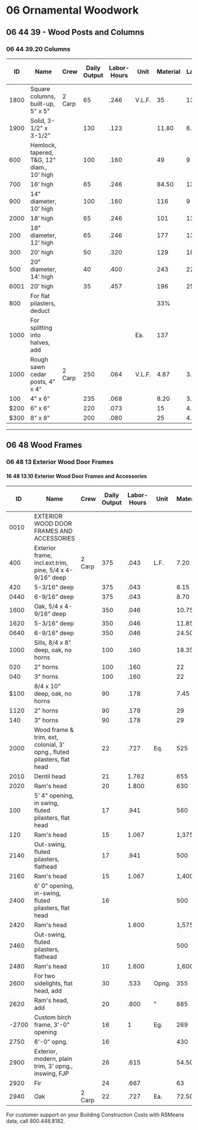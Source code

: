 # 06 Ornamental Woodwork

## 06 44 39 - Wood Posts and Columns

### 06 44 39.20 Columns

| ID   | Name                                      | Crew    | Daily Output | Labor-Hours | Unit   | Material | Labor  | Equipment | Total   | Total Incl O&P |
|------|-------------------------------------------|---------|--------------|-------------|--------|----------|--------|-----------|---------|----------------|
| 1800 | Square columns, built-up, 5" x 5"         | 2 Carp  | 65           | .246        | V.L.F. | 35       | 13.85  |           | 48.85   | 59             |
| 1900 | Solid, 3-1/2" x 3-1/2"                    |         | 130          | .123        |        | 11.80    | 6.95   |           | 18.75   | 23.50          |
| 600  | Hemlock, tapered, T&G, 12" diam., 10' high|         | 100          | .160        |        | 49       | 9      |           | 581     | 67.50          |
| 700  | 16' high                                  |         | 65           | .246        |        | 84.50    | 13.85  |           | 98.35   | 114            |
| 900  | 14" diameter, 10' high                    |         | 100          | .160        |        | 116      | 9      |           | 125     | 140            |
| 2000 | 18' high                                  |         | 65           | .246        |        | 101      | 13.85  |           | 114.85  | 132            |
| 200  | 18" diameter, 12' high                    |         | 65           | .246        |        | 177      | 13.85  |           | 190.85  | 215            |
| 300  | 20' high                                  |         | 50           | .320        |        | 129      | 18     |           | 147     | 168            |
| 500  | 20" diameter, 14' high                    |         | 40           | .400        |        | 243      | 22.50  |           | 265.50  | 300            |
| 6001 | 20' high                                  |         | 35           | .457        |        | 196      | 25.50  |           | 221.50  | 255            |
| 800  | For flat pilasters, deduct                |         |              |             |        | 33%      |        |           |         |                |
| 1000 | For splitting into halves, add            |         |              |             | Ea.    | 137      |        |           | 1337    | 151            |
| 1000 | Rough sawn cedar posts, 4" x 4"           | 2 Carp  | 250          | .064        | V.L.F. | 4.87     | 3.60   |           | 8.47    | 10.70           |
| 100  | 4" x 6"                                   |         | 235          | .068        |        | 8.20     | 3.83   |           | 12.03   | 14.70           |
| $200 | 6" x 6"                                   |         | 220          | .073        |        | 15       | 4.09   |           | 19.09   | 22.50           |
| $300 | 8" x 8"                                   |         | 200          | .080        |        | 25       | 4.50   |           | 29.50   | 34              |

---

## 06 48 Wood Frames

### 06 48 13 Exterior Wood Door Frames

#### 16 48 13.10 Exterior Wood Door Frames and Accessories

| ID    | Name                                                        | Crew    | Daily Output | Labor-Hours | Unit   | Material | Labor  | Equipment | Total   | Total Incl O&P |
|-------|-------------------------------------------------------------|---------|--------------|-------------|--------|----------|--------|-----------|---------|----------------|
| 0010  | EXTERIOR WOOD DOOR FRAMES AND ACCESSORIES                   |         |              |             |        |          |        |           |         |                |
| 400   | Exterior frame, incl.ext.trim, pine, 5/4 x 4-9/16" deep     | 2 Carp  | 375          | .043        | L.F.   | 7.20     | 2.40   |           | 9.60    | 11.55           |
| 420   | 5-3/16" deep                                                |         | 375          | .043        |        | 8.15     | 2.40   |           | 10.55   | 12.60           |
| 0440  | 6-9/16" deep                                                |         | 375          | .043        |        | 8.70     | 2.40   |           | 11.10   | 13.15           |
| 1600  | Oak, 5/4 x 4-9/16" deep                                     |         | 350          | .046        |        | 10.75    | 2.57   |           | 13.32   | 15.70           |
| 1620  | 5-3/16" deep                                                |         | 350          | .046        |        | 11.85    | 2.57   |           | 14.42   | 16.85           |
| 0640  | 6-9/16" deep                                                |         | 350          | .046        |        | 24.50    | 2.57   |           | 27.07   | 31              |
| 1000  | Sills, 8/4 x 8" deep, oak, no horns                        |         | 100          | .160        |        | 18.35    | 9      |           | 27.35   | 33.50           |
| 020   | 2" horns                                                    |         | 100          | .160        |        | 22       | 9      |           | 31      | 38              |
| 040   | 3" horns                                                    |         | 100          | .160        |        | 22       | 9      |           | 31      | 38              |
| $100  | 8/4 x 10" deep, oak, no horns                              |         | 90           | .178        |        | 7.45     | 10     |           | 17.45   | 23              |
| 1120  | 2" horns                                                    |         | 90           | .178        |        | 29       | 10     |           | 39      | 46.50           |
| 140   | 3" horns                                                    |         | 90           | .178        |        | 29       | 10     |           | 39      | 46.50           |
| 2000  | Wood frame & trim, ext, colonial, 3' opng., fluted pilasters, flat head |         | 22           | .727        | Eq.    | 525      | 41     |           | 566     | 635             |
| 2010  | Dentil head                                                 |         | 21           | 1.762       |        | 655      | 43     |           | 6981    | 790             |
| 2020  | Ram's head                                                  |         | 20           | 1.800       |        | 630      | 45     |           | 675     | 760             |
| 100   | 5' 4" opening, in swing, fluted pilasters, flat head        |         | 17           | .941        |        | 560      | 53     |           | 613     | 695             |
| 120   | Ram's head                                                  |         | 15           | 1.067       |        | 1,375    | 60     |           | 1,435   | 1,625           |
| 2140  | Out-swing, fluted pilasters, flathead                       |         | 17           | .941        |        | 500      | 53     |           | 553     | 630             |
| 2160  | Ram's head                                                  |         | 15           | 1.067       |        | 1,400    | 60     |           | 1,460   | 1,650           |
| 2400  | 6' 0" opening, in-swing, fluted pilasters, flat head        |         | 16           |             |        | 500      | 56.50  |           | 556.50  | 635             |
| 2420  | Ram's head                                                  |         |              | 1.600       |        | 1,575    | 90     |           | 1,665   | 1,850           |
| 2460  | Out-swing, fluted pilasters, flathead                       |         |              |             |        | 500      | 56.50  |           | 556.50  | 635             |
| 2480  | Ram's head                                                  |         | 10           | 1.600       |        | 1,600    | 90     |           | 1,690   | 1,875           |
| 2600  | For two sidelights, flat head, add                          |         | 30           | .533        | Opng.  | 355      | 30     |           | 385     | 435             |
| 2620  | Ram's head, add                                             |         | 20           | .800        | "      | 885      | 45     |           | 930     | 1,025           |
| -2700 | Custom birch frame, 3'-0" opening                           |         | 16           | 1           | Eg.    | 269      | 56.50  |           | 325.50  | 380             |
| 2750  | 6'-0" opng.                                                 |         | 16           |             |        | 430      | 56.50  |           | 486.50  | 560             |
| 2900  | Exterior, modern, plain trim, 3' opng., inswing, FJP        |         | 26           | .615        |        | 54.50    | 34.50  |           | 89      | 112             |
| 2920  | Fir                                                         |         | 24           | .667        |        | 63       | 37.50  |           | 100.50  | 126             |
| 2940  | Oak                                                         | 2 Carp  | 22           | .727        | Ea.    | 72.50    | 41     |           | 113.50  | 141             |

For customer support on your Building Construction Costs with RSMeans data, call 800.448.8182.